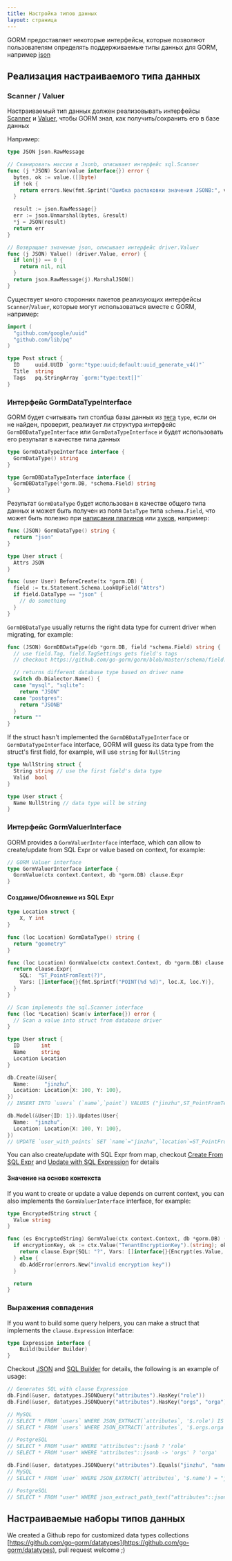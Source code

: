 ```yaml
---
title: Настройка типов данных
layout: страница
---
```


GORM предоставляет некоторые интерфейсы, которые позволяют пользователям определять поддерживаемые типы данных для GORM, например [json](https://github.com/go-gorm/datatypes/blob/master/json.go)

## Реализация настраиваемого типа данных

### Scanner / Valuer

Настраиваемый тип данных должен реализовывать интерфейсы [Scanner](https://pkg.go.dev/database/sql#Scanner) и [Valuer](https://pkg.go.dev/database/sql/driver#Valuer), чтобы GORM знал, как получить/сохранить его в базе данных

Например:

```go
type JSON json.RawMessage

// Сканировать массив в Jsonb, описывает интерфейс sql.Scanner
func (j *JSON) Scan(value interface{}) error {
  bytes, ok := value.([]byte)
  if !ok {
    return errors.New(fmt.Sprint("Ошибка распаковки значения JSONB:", value))
  }

  result := json.RawMessage{}
  err := json.Unmarshal(bytes, &result)
  *j = JSON(result)
  return err
}

// Возвращает значение json, описывает интерфейс driver.Valuer
func (j JSON) Value() (driver.Value, error) {
  if len(j) == 0 {
    return nil, nil
  }
  return json.RawMessage(j).MarshalJSON()
}
```

Существует много сторонних пакетов реализующих интерфейсы `Scanner`/`Valuer`, которые могут использоваться вместе с GORM, например:

```go
import (
  "github.com/google/uuid"
  "github.com/lib/pq"
)

type Post struct {
  ID     uuid.UUID `gorm:"type:uuid;default:uuid_generate_v4()"`
  Title  string
  Tags   pq.StringArray `gorm:"type:text[]"`
}
```

### Интерфейс GormDataTypeInterface

GORM будет считывать тип столбца базы данных из [тега](models.html#tags) `type`, если он не найден, проверит, реализует ли структура интерфейс `GormDBDataTypeInterface` или `GormDataTypeInterface` и будет использовать его результат в качестве типа данных

```go
type GormDataTypeInterface interface {
  GormDataType() string
}

type GormDBDataTypeInterface interface {
  GormDBDataType(*gorm.DB, *schema.Field) string
}
```

Результат `GormDataType` будет использован в качестве общего типа данных и может быть получен из поля `DataType` типа `schema.Field`, что может быть полезно при [написании плагинов](write_plugins.html) или [хуков](hooks.html), например:

```go
func (JSON) GormDataType() string {
  return "json"
}

type User struct {
  Attrs JSON
}

func (user User) BeforeCreate(tx *gorm.DB) {
  field := tx.Statement.Schema.LookUpField("Attrs")
  if field.DataType == "json" {
    // do something
  }
}
```

`GormDBDataType` usually returns the right data type for current driver when migrating, for example:

```go
func (JSON) GormDBDataType(db *gorm.DB, field *schema.Field) string {
  // use field.Tag, field.TagSettings gets field's tags
  // checkout https://github.com/go-gorm/gorm/blob/master/schema/field.go for all options

  // returns different database type based on driver name
  switch db.Dialector.Name() {
  case "mysql", "sqlite":
    return "JSON"
  case "postgres":
    return "JSONB"
  }
  return ""
}
```

If the struct hasn't implemented the `GormDBDataTypeInterface` or `GormDataTypeInterface` interface, GORM will guess its data type from the struct's first field, for example, will use `string` for `NullString`

```go
type NullString struct {
  String string // use the first field's data type
  Valid  bool
}

type User struct {
  Name NullString // data type will be string
}
```

### <span id="gorm_valuer_interface">Интерфейс GormValuerInterface</span>

GORM provides a `GormValuerInterface` interface, which can allow to create/update from SQL Expr or value based on context, for example:

```go
// GORM Valuer interface
type GormValuerInterface interface {
  GormValue(ctx context.Context, db *gorm.DB) clause.Expr
}
```

#### Создание/Обновление из SQL Expr

```go
type Location struct {
    X, Y int
}

func (loc Location) GormDataType() string {
  return "geometry"
}

func (loc Location) GormValue(ctx context.Context, db *gorm.DB) clause.Expr {
  return clause.Expr{
    SQL:  "ST_PointFromText(?)",
    Vars: []interface{}{fmt.Sprintf("POINT(%d %d)", loc.X, loc.Y)},
  }
}

// Scan implements the sql.Scanner interface
func (loc *Location) Scan(v interface{}) error {
  // Scan a value into struct from database driver
}

type User struct {
  ID       int
  Name     string
  Location Location
}

db.Create(&User{
  Name:     "jinzhu",
  Location: Location{X: 100, Y: 100},
})
// INSERT INTO `users` (`name`,`point`) VALUES ("jinzhu",ST_PointFromText("POINT(100 100)"))

db.Model(&User{ID: 1}).Updates(User{
  Name:  "jinzhu",
  Location: Location{X: 100, Y: 100},
})
// UPDATE `user_with_points` SET `name`="jinzhu",`location`=ST_PointFromText("POINT(100 100)") WHERE `id` = 1
```

You can also create/update with SQL Expr from map, checkout [Create From SQL Expr](create.html#create_from_sql_expr) and [Update with SQL Expression](update.html#update_from_sql_expr) for details

#### Значение на основе контекста

If you want to create or update a value depends on current context, you can also implements the `GormValuerInterface` interface, for example:

```go
type EncryptedString struct {
  Value string
}

func (es EncryptedString) GormValue(ctx context.Context, db *gorm.DB) (expr clause.Expr) {
  if encryptionKey, ok := ctx.Value("TenantEncryptionKey").(string); ok {
    return clause.Expr{SQL: "?", Vars: []interface{}{Encrypt(es.Value, encryptionKey)}}
  } else {
    db.AddError(errors.New("invalid encryption key"))
  }

  return
}
```

### Выражения совпадения

If you want to build some query helpers, you can make a struct that implements the `clause.Expression` interface:

```go
type Expression interface {
    Build(builder Builder)
}
```

Checkout [JSON](https://github.com/go-gorm/datatypes/blob/master/json.go) and [SQL Builder](sql_builder.html#clauses) for details, the following is an example of usage:

```go
// Generates SQL with clause Expression
db.Find(&user, datatypes.JSONQuery("attributes").HasKey("role"))
db.Find(&user, datatypes.JSONQuery("attributes").HasKey("orgs", "orga"))

// MySQL
// SELECT * FROM `users` WHERE JSON_EXTRACT(`attributes`, '$.role') IS NOT NULL
// SELECT * FROM `users` WHERE JSON_EXTRACT(`attributes`, '$.orgs.orga') IS NOT NULL

// PostgreSQL
// SELECT * FROM "user" WHERE "attributes"::jsonb ? 'role'
// SELECT * FROM "user" WHERE "attributes"::jsonb -> 'orgs' ? 'orga'

db.Find(&user, datatypes.JSONQuery("attributes").Equals("jinzhu", "name"))
// MySQL
// SELECT * FROM `user` WHERE JSON_EXTRACT(`attributes`, '$.name') = "jinzhu"

// PostgreSQL
// SELECT * FROM "user" WHERE json_extract_path_text("attributes"::json,'name') = 'jinzhu'
```

## Настраиваемые наборы типов данных

We created a Github repo for customized data types collections [https://github.com/go-gorm/datatypes](https://github.com/go-gorm/datatypes), pull request welcome ;)
